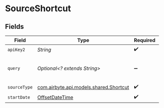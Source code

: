 # SourceShortcut


## Fields

| Field                                                                                                                                     | Type                                                                                                                                      | Required                                                                                                                                  | Description                                                                                                                               |
| ----------------------------------------------------------------------------------------------------------------------------------------- | ----------------------------------------------------------------------------------------------------------------------------------------- | ----------------------------------------------------------------------------------------------------------------------------------------- | ----------------------------------------------------------------------------------------------------------------------------------------- |
| `apiKey2`                                                                                                                                 | *String*                                                                                                                                  | :heavy_check_mark:                                                                                                                        | N/A                                                                                                                                       |
| `query`                                                                                                                                   | *Optional<? extends String>*                                                                                                              | :heavy_minus_sign:                                                                                                                        | Query for searching as defined in `https://help.shortcut.com/hc/en-us/articles/360000046646-Searching-in-Shortcut-Using-Search-Operators` |
| `sourceType`                                                                                                                              | [com.airbyte.api.models.shared.Shortcut](../../models/shared/Shortcut.md)                                                                 | :heavy_check_mark:                                                                                                                        | N/A                                                                                                                                       |
| `startDate`                                                                                                                               | [OffsetDateTime](https://docs.oracle.com/javase/8/docs/api/java/time/OffsetDateTime.html)                                                 | :heavy_check_mark:                                                                                                                        | N/A                                                                                                                                       |